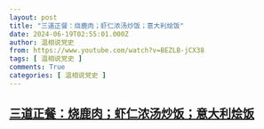 ```yaml
---
layout: post
title: "三道正餐：烧鹿肉；虾仁浓汤炒饭；意大利烩饭"
date: 2024-06-19T02:55:01.000Z
author: 温相说党史
from: https://www.youtube.com/watch?v=BEZLB-jCX38
tags: [ 温相说党史 ]
comments: True
categories: [ 温相说党史 ]
---
```

<!--1718765701000-->
[三道正餐：烧鹿肉；虾仁浓汤炒饭；意大利烩饭](https://www.youtube.com/watch?v=BEZLB-jCX38)
------

<div>

</div>
